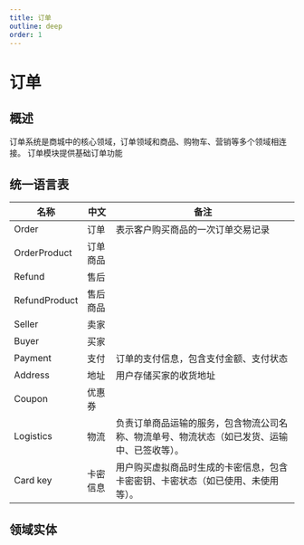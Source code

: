```yaml
---
title: 订单
outline: deep
order: 1
---
```


# 订单

## 概述

订单系统是商城中的核心领域，订单领域和商品、购物车、营销等多个领域相连接。
订单模块提供基础订单功能

## 统一语言表

| 名称            | 中文   | 备注                                             |
|---------------|------|------------------------------------------------|
| Order         | 订单   | 表示客户购买商品的一次订单交易记录                              |
| OrderProduct  | 订单商品 |                                                |
| Refund        | 售后   |                                                |
| RefundProduct | 售后商品 |                                                |
| Seller        | 卖家   |                                                |
| Buyer         | 买家   |                                                |
| Payment       | 支付   | 订单的支付信息，包含支付金额、支付状态                            |
| Address       | 地址   | 用户存储买家的收货地址                                    |
| Coupon        | 优惠券  |                                                |
| Logistics     | 物流   | 负责订单商品运输的服务，包含物流公司名称、物流单号、物流状态（如已发货、运输中、已签收等）。 |
| Card key      | 卡密信息 | 用户购买虚拟商品时生成的卡密信息，包含卡密密钥、卡密状态（如已使用、未使用等）。       |

## 领域实体



